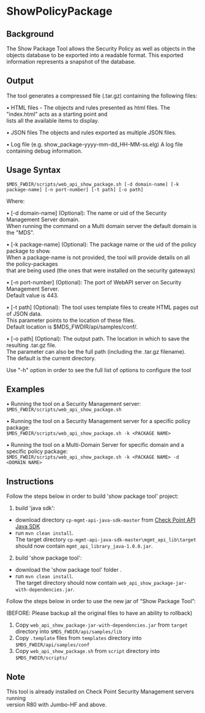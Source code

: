 # ShowPolicyPackage
 
## Background
The Show Package Tool allows the Security Policy as well as objects in the objects database to be exported 
into a readable format. This exported information represents a snapshot of the database.

## Output
The tool generates a compressed file (.tar.gz) containing the following files:

• HTML files - The objects and rules presented as html files. The "index.html" acts as a starting point and  
lists all the available items to display.
	
• JSON files The objects and rules exported as multiple JSON files.
	
• Log file (e.g. show_package-yyyy-mm-dd_HH-MM-ss.elg) A log file containing debug information.

## Usage Syntax

```$MDS_FWDIR/scripts/web_api_show_package.sh [-d domain-name] [-k package-name] [-n port-number] [-t path] [-o path]```
      
Where:

• [-d domain-name] (Optional): The name or uid of the Security Management Server domain.  
When running the command on a Multi domain server the default domain is the "MDS".

• [-k package-name] (Optional): The package name or the uid of the policy package to show.  
When a package-name is not provided, the tool will provide details on all the policy-packages  
that are being used (the ones that were installed on the security gateways)  

• [-n port-number] (Optional): The port of WebAPI server on Security Management Server.  
Default value is 443.

• [-t path] (Optional): The tool uses template files to create HTML pages out of JSON data.  
This parameter points to the location of these files.  
Default location is $MDS_FWDIR/api/samples/conf/.  

• [-o path] (Optional): The output path. The location in which to save the resulting .tar.gz file.  
The parameter can also be the full path (including the .tar.gz filename).   
The default is the current directory.  

Use "-h" option in order to see the full list of options to configure the tool  

## Examples
• Running the tool on a Security Management server:  
`$MDS_FWDIR/scripts/web_api_show_package.sh`  

• Running the tool on a Security Management server for a specific policy package:  
`$MDS_FWDIR/scripts/web_api_show_package.sh -k <PACKAGE NAME>`  

• Running the tool on a Multi-Domain Server for specific domain and a specific policy package:  
`$MDS_FWDIR/scripts/web_api_show_package.sh -k <PACKAGE NAME> -d <DOMAIN NAME>`  
  
## Instructions

Follow the steps below in order to build 'show package tool' project:   
  
1. build 'java sdk':   
* download directory `cp-mgmt-api-java-sdk-master` from [Check Point API Java SDK](https://github.com/CheckPoint-APIs-Team/cp-mgmt-api-java-sdk)   
* run `mvn clean install`.    
The target directory `cp-mgmt-api-java-sdk-master\mgmt_api_lib\target`   
should now contain `mgmt_api_library_java-1.0.0.jar`.   
2. build 'show package tool':      
* download the 'show package tool' folder .     
* run `mvn clean install`.   
The target directory should now contain `web_api_show_package-jar-with-dependencies.jar`.     
   
Follow the steps below in order to use the new jar of “Show Package Tool”:    
  
(BEFORE: Please backup all the original files to have an ability to rollback)  
  
1. Copy `web_api_show_package-jar-with-dependencies.jar` from `target` directory into `$MDS_FWDIR/api/samples/lib`  
2. Copy `.template` files from `templates` directory into `$MDS_FWDIR/api/samples/conf`  
3. Copy `web_api_show_package.sh` from `script` directory into `$MDS_FWDIR/scripts/`  

## Note

This tool is already installed on Check Point Security Management servers running  
version R80 with Jumbo-HF and above.  
